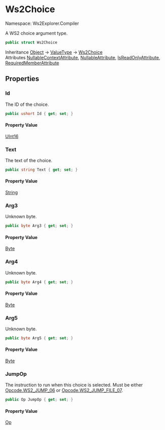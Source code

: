 # Ws2Choice

Namespace: Ws2Explorer.Compiler

A WS2 choice argument type.

```csharp
public struct Ws2Choice
```

Inheritance [Object](https://docs.microsoft.com/en-us/dotnet/api/system.object) → [ValueType](https://docs.microsoft.com/en-us/dotnet/api/system.valuetype) → [Ws2Choice](./ws2explorer.compiler.ws2choice.md)<br>
Attributes [NullableContextAttribute](https://docs.microsoft.com/en-us/dotnet/api/system.runtime.compilerservices.nullablecontextattribute), [NullableAttribute](https://docs.microsoft.com/en-us/dotnet/api/system.runtime.compilerservices.nullableattribute), [IsReadOnlyAttribute](https://docs.microsoft.com/en-us/dotnet/api/system.runtime.compilerservices.isreadonlyattribute), [RequiredMemberAttribute](https://docs.microsoft.com/en-us/dotnet/api/system.runtime.compilerservices.requiredmemberattribute)

## Properties

### **Id**

The ID of the choice.

```csharp
public ushort Id { get; set; }
```

#### Property Value

[UInt16](https://docs.microsoft.com/en-us/dotnet/api/system.uint16)<br>

### **Text**

The text of the choice.

```csharp
public string Text { get; set; }
```

#### Property Value

[String](https://docs.microsoft.com/en-us/dotnet/api/system.string)<br>

### **Arg3**

Unknown byte.

```csharp
public byte Arg3 { get; set; }
```

#### Property Value

[Byte](https://docs.microsoft.com/en-us/dotnet/api/system.byte)<br>

### **Arg4**

Unknown byte.

```csharp
public byte Arg4 { get; set; }
```

#### Property Value

[Byte](https://docs.microsoft.com/en-us/dotnet/api/system.byte)<br>

### **Arg5**

Unknown byte.

```csharp
public byte Arg5 { get; set; }
```

#### Property Value

[Byte](https://docs.microsoft.com/en-us/dotnet/api/system.byte)<br>

### **JumpOp**

The instruction to run when this choice is selected.
 Must be either [Opcode.WS2_JUMP_06](./ws2explorer.compiler.opcode.md#ws2_jump_06) or [Opcode.WS2_JUMP_FILE_07](./ws2explorer.compiler.opcode.md#ws2_jump_file_07).

```csharp
public Op JumpOp { get; set; }
```

#### Property Value

[Op](./ws2explorer.compiler.op.md)<br>
